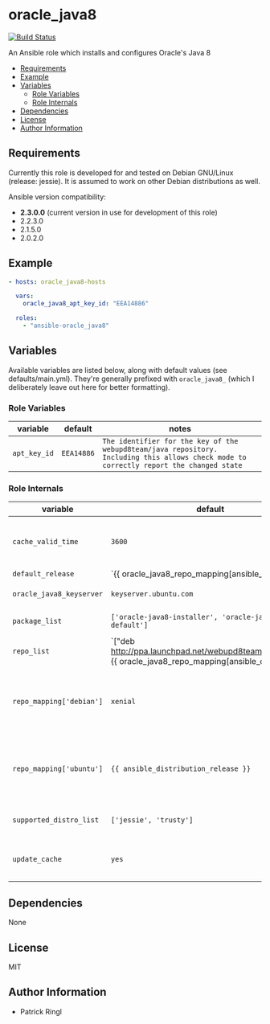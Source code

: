# oracle_java8

[![Build Status](https://travis-ci.org/pari-/ansible-oracle-java8.svg?branch=master)](https://travis-ci.org/pari-/ansible-oracle-java8)

An Ansible role which installs and configures Oracle's Java 8

<!-- toc -->

- [Requirements](#requirements)
- [Example](#example)
- [Variables](#variables)
  * [Role Variables](#role-variables)
  * [Role Internals](#role-internals)
- [Dependencies](#dependencies)
- [License](#license)
- [Author Information](#author-information)

<!-- tocstop -->

## Requirements

Currently this role is developed for and tested on Debian GNU/Linux (release: jessie). It is assumed to work on other Debian distributions as well.

Ansible version compatibility:

- __2.3.0.0__ (current version in use for development of this role) 
- 2.2.3.0
- 2.1.5.0
- 2.0.2.0

## Example

```yaml
- hosts: oracle_java8-hosts

  vars:
    oracle_java8_apt_key_id: "EEA14886"

  roles: 
    - "ansible-oracle_java8"
```

## Variables

Available variables are listed below, along with default values (see defaults/main.yml). They're generally prefixed with `oracle_java8_` (which I deliberately leave out here for better formatting).

### Role Variables

variable | default | notes
-------- | ------- | -----
`apt_key_id` | `EEA14886` | `The identifier for the key of the webupd8team/java repository. Including this allows check mode to correctly report the changed state`

### Role Internals

variable | default | notes
-------- | ------- | -----
`cache_valid_time` | `3600` | `Update the apt cache if its older than the set value (in seconds)` |
`default_release` | `{{ oracle_java8_repo_mapping[ansible_distribution|lower] }}` | `The default release to install packages from` |
`oracle_java8_keyserver` | `keyserver.ubuntu.com` | `The keyserver to retrieve key from` | 
`package_list` | `['oracle-java8-installer', 'oracle-java8-set-default']` | `The list of packages to be installed`
`repo_list` | `["deb http://ppa.launchpad.net/webupd8team/java/ubuntu {{ oracle_java8_repo_mapping[ansible_distribution|lower] }} main"]` | `Source strings for the repositories`
`repo_mapping['debian']` | `xenial` | `A variable used to do proper repository mapping for different debian-based distributions` |
`repo_mapping['ubuntu']` | `{{ ansible_distribution_release }}` | `A variable used to do proper repository mapping for different debian-based distributions` |
`supported_distro_list` | `['jessie', 'trusty']` | `A list of distribution releases this role supports`
`update_cache` | `yes` | `Run the equivalent of apt-get update before the operation`

## Dependencies

None

## License

MIT

## Author Information

* Patrick Ringl
